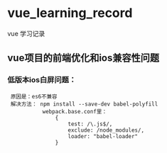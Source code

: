 # vue_learning_record
vue 学习记录
## vue项目的前端优化和ios兼容性问题
### 低版本ios白屏问题：
     原因是：es6不兼容
     解决方法： npm install --save-dev babel-polyfill 
               webpack.base.conf里：
                   {
                       test: /\.js$/,
                       exclude: /node_modules/,
                       loader: "babel-loader"
                   }
